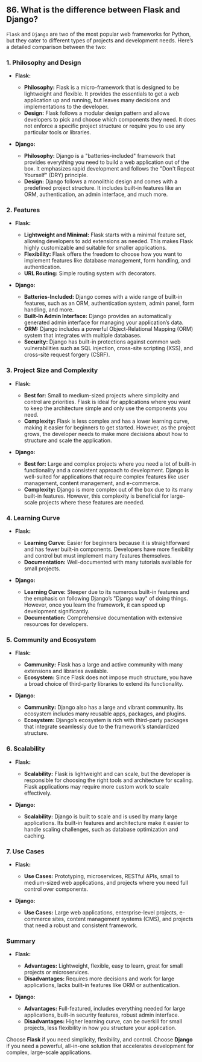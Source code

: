 ## 86. What is the difference between Flask and Django?


`Flask` and `Django` are two of the most popular web frameworks for Python, but they cater to different types of projects and development needs. Here’s a detailed comparison between the two:

### 1. **Philosophy and Design**

- **Flask:**
  - **Philosophy:** Flask is a micro-framework that is designed to be lightweight and flexible. It provides the essentials to get a web application up and running, but leaves many decisions and implementations to the developer.
  - **Design:** Flask follows a modular design pattern and allows developers to pick and choose which components they need. It does not enforce a specific project structure or require you to use any particular tools or libraries.

- **Django:**
  - **Philosophy:** Django is a "batteries-included" framework that provides everything you need to build a web application out of the box. It emphasizes rapid development and follows the "Don't Repeat Yourself" (DRY) principle.
  - **Design:** Django follows a monolithic design and comes with a predefined project structure. It includes built-in features like an ORM, authentication, an admin interface, and much more.

### 2. **Features**

- **Flask:**
  - **Lightweight and Minimal:** Flask starts with a minimal feature set, allowing developers to add extensions as needed. This makes Flask highly customizable and suitable for smaller applications.
  - **Flexibility:** Flask offers the freedom to choose how you want to implement features like database management, form handling, and authentication.
  - **URL Routing:** Simple routing system with decorators.

- **Django:**
  - **Batteries-Included:** Django comes with a wide range of built-in features, such as an ORM, authentication system, admin panel, form handling, and more.
  - **Built-In Admin Interface:** Django provides an automatically generated admin interface for managing your application’s data.
  - **ORM:** Django includes a powerful Object-Relational Mapping (ORM) system that integrates with multiple databases.
  - **Security:** Django has built-in protections against common web vulnerabilities such as SQL injection, cross-site scripting (XSS), and cross-site request forgery (CSRF).

### 3. **Project Size and Complexity**

- **Flask:**
  - **Best for:** Small to medium-sized projects where simplicity and control are priorities. Flask is ideal for applications where you want to keep the architecture simple and only use the components you need.
  - **Complexity:** Flask is less complex and has a lower learning curve, making it easier for beginners to get started. However, as the project grows, the developer needs to make more decisions about how to structure and scale the application.

- **Django:**
  - **Best for:** Large and complex projects where you need a lot of built-in functionality and a consistent approach to development. Django is well-suited for applications that require complex features like user management, content management, and e-commerce.
  - **Complexity:** Django is more complex out of the box due to its many built-in features. However, this complexity is beneficial for large-scale projects where these features are needed.

### 4. **Learning Curve**

- **Flask:**
  - **Learning Curve:** Easier for beginners because it is straightforward and has fewer built-in components. Developers have more flexibility and control but must implement many features themselves.
  - **Documentation:** Well-documented with many tutorials available for small projects.

- **Django:**
  - **Learning Curve:** Steeper due to its numerous built-in features and the emphasis on following Django’s "Django way" of doing things. However, once you learn the framework, it can speed up development significantly.
  - **Documentation:** Comprehensive documentation with extensive resources for developers.

### 5. **Community and Ecosystem**

- **Flask:**
  - **Community:** Flask has a large and active community with many extensions and libraries available.
  - **Ecosystem:** Since Flask does not impose much structure, you have a broad choice of third-party libraries to extend its functionality.

- **Django:**
  - **Community:** Django also has a large and vibrant community. Its ecosystem includes many reusable apps, packages, and plugins.
  - **Ecosystem:** Django’s ecosystem is rich with third-party packages that integrate seamlessly due to the framework’s standardized structure.

### 6. **Scalability**

- **Flask:**
  - **Scalability:** Flask is lightweight and can scale, but the developer is responsible for choosing the right tools and architecture for scaling. Flask applications may require more custom work to scale effectively.
  
- **Django:**
  - **Scalability:** Django is built to scale and is used by many large applications. Its built-in features and architecture make it easier to handle scaling challenges, such as database optimization and caching.

### 7. **Use Cases**

- **Flask:**
  - **Use Cases:** Prototyping, microservices, RESTful APIs, small to medium-sized web applications, and projects where you need full control over components.

- **Django:**
  - **Use Cases:** Large web applications, enterprise-level projects, e-commerce sites, content management systems (CMS), and projects that need a robust and consistent framework.

### Summary

- **Flask:** 
  - **Advantages:** Lightweight, flexible, easy to learn, great for small projects or microservices.
  - **Disadvantages:** Requires more decisions and work for large applications, lacks built-in features like ORM or authentication.

- **Django:** 
  - **Advantages:** Full-featured, includes everything needed for large applications, built-in security features, robust admin interface.
  - **Disadvantages:** Higher learning curve, can be overkill for small projects, less flexibility in how you structure your application.

Choose **Flask** if you need simplicity, flexibility, and control. Choose **Django** if you need a powerful, all-in-one solution that accelerates development for complex, large-scale applications.
